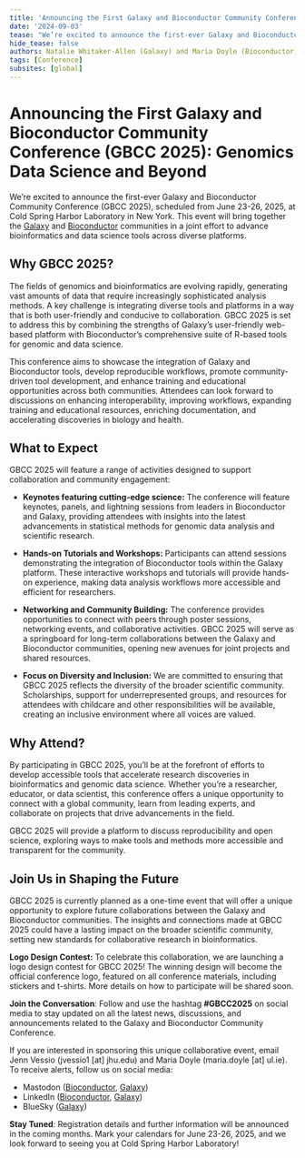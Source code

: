 ```yaml
---
title: 'Announcing the First Galaxy and Bioconductor Community Conference (GBCC 2025)'
date: '2024-09-03'
tease: "We’re excited to announce the first-ever Galaxy and Bioconductor Community Conference (GBCC 2025), scheduled from June 23-26, 2025, at Cold Spring Harbor Laboratory in New York."
hide_tease: false
authors: Natalie Whitaker-Allen (Galaxy) and Maria Doyle (Bioconductor)
tags: [Conference]
subsites: [global]
---
```


# **Announcing the First Galaxy and Bioconductor Community Conference (GBCC 2025): Genomics Data Science and Beyond**

We’re excited to announce the first-ever Galaxy and Bioconductor Community Conference (GBCC 2025), scheduled from June 23-26, 2025, at Cold Spring Harbor Laboratory in New York. This event will bring together the [Galaxy](https://galaxyproject.org/) and [Bioconductor](https://bioconductor.org/) communities in a joint effort to advance bioinformatics and data science tools across diverse platforms.

## **Why GBCC 2025?**

The fields of genomics and bioinformatics are evolving rapidly, generating vast amounts of data that require increasingly sophisticated analysis methods. A key challenge is integrating diverse tools and platforms in a way that is both user-friendly and conducive to collaboration. GBCC 2025 is set to address this by combining the strengths of Galaxy’s user-friendly web-based platform with Bioconductor’s comprehensive suite of R-based tools for genomic and data science.

This conference aims to showcase the integration of Galaxy and Bioconductor tools, develop reproducible workflows, promote community-driven tool development, and enhance training and educational opportunities across both communities. Attendees can look forward to discussions on enhancing interoperability, improving workflows, expanding training and educational resources, enriching documentation, and accelerating discoveries in biology and health.

## **What to Expect**

GBCC 2025 will feature a range of activities designed to support collaboration and community engagement:

* **Keynotes featuring cutting-edge science:** The conference will feature keynotes, panels, and lightning sessions from leaders in Bioconductor and Galaxy, providing attendees with insights into the latest advancements in statistical methods for genomic data analysis and scientific research. 

* **Hands-on Tutorials and Workshops:** Participants can attend sessions demonstrating the integration of Bioconductor tools within the Galaxy platform. These interactive workshops and tutorials will provide hands-on experience, making data analysis workflows more accessible and efficient for researchers.

* **Networking and Community Building:** The conference provides opportunities to connect with peers through poster sessions, networking events, and collaborative activities. GBCC 2025 will serve as a springboard for long-term collaborations between the Galaxy and Bioconductor communities, opening new avenues for joint projects and shared resources.

* **Focus on Diversity and Inclusion:** We are committed to ensuring that GBCC 2025 reflects the diversity of the broader scientific community. Scholarships, support for underrepresented groups, and resources for attendees with childcare and other responsibilities will be available, creating an inclusive environment where all voices are valued.

## **Why Attend?**

By participating in GBCC 2025, you’ll be at the forefront of efforts to develop accessible tools that accelerate research discoveries in bioinformatics and genomic data science. Whether you’re a researcher, educator, or data scientist, this conference offers a unique opportunity to connect with a global community, learn from leading experts, and collaborate on projects that drive advancements in the field.

GBCC 2025 will provide a platform to discuss reproducibility and open science, exploring ways to make tools and methods more accessible and transparent for the community.

## **Join Us in Shaping the Future**

GBCC 2025 is currently planned as a one-time event that will offer a unique opportunity to explore future collaborations between the Galaxy and Bioconductor communities. The insights and connections made at GBCC 2025 could have a lasting impact on the broader scientific community, setting new standards for collaborative research in bioinformatics.

**Logo Design Contest:** To celebrate this collaboration, we are launching a logo design contest for GBCC 2025\! The winning design will become the official conference logo, featured on all conference materials, including stickers and t-shirts. More details on how to participate will be shared soon.

**Join the Conversation**: Follow and use the hashtag **\#GBCC2025** on social media to stay updated on all the latest news, discussions, and announcements related to the Galaxy and Bioconductor Community Conference.

If you are interested in sponsoring this unique collaborative event, email Jenn Vessio (jvessio1 \[at\] jhu.edu) and Maria Doyle (maria.doyle \[at\] ul.ie). To receive alerts, follow us on social media:

* Mastodon ([Bioconductor](https://genomic.social/@bioconductor), [Galaxy](https://mstdn.science/@galaxyproject))  
* LinkedIn ([Bioconductor](https://www.linkedin.com/company/bioconductor/), [Galaxy](https://www.linkedin.com/company/galaxyproject/))  
* BlueSky ([Galaxy](https://bsky.app/profile/galaxyproject.bsky.social))

**Stay Tuned**: Registration details and further information will be announced in the coming months. Mark your calendars for June 23-26, 2025, and we look forward to seeing you at Cold Spring Harbor Laboratory\!
